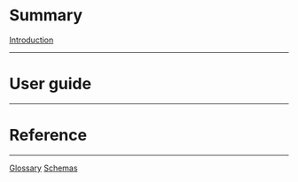 # Summary
[Introduction](introduction.md)

---

# User guide

<!-- TODO: add documentation -->
---

# Reference
---

[Glossary](glossary.md)
[Schemas](schemas/_index.md)